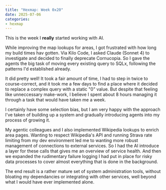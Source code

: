 ```yaml
---
title: "Hexmap: Week 0x20"
date: 2025-07-06
categories:
- hexmap
---
```


This is the week I **really** started working with AI.

While improving the map lookups for areas, I got frustrated with how long my build times hav gotten. Via Kilo Code, I asked Claude (Sonnet 4) to investigate and decided to finally deprecate Cornucopia. So I gave the agents the big task of moving every existing query to SQLx, following the patterns I'd established already.

It did pretty well! It took a fair amount of time, I had to step in twice to course-correct, and it took me a few days to find a place where it decided to replace a complex query with a static "0" value. But despite that feeling like unneccessary make-work, I believe I spent about 8 hours managing it through a task that would have taken me a week.

I certainly have some selection bias, but I am very happy with the approach I've taken of building up a system and gradually introducing agents into my process of growing it.

My agentic colleagues and I also implemented Wikipedia lookups to enrich area pages. Wanting to respect Wikipedia's API and running Strava rate limiting from my dev environment led me to wanting more robust management of connections to external services. So I had the AI introduce a layer for these calls that gives me an overview of service health. And then we expanded the rudimentary failure logging I had put in place for risky data processes to cover almost everything that is done in the background.

The end result is a rather mature set of system administration tools, without bloating my dependancies or integrating with other services, well beyond what I would have ever implemented alone.

